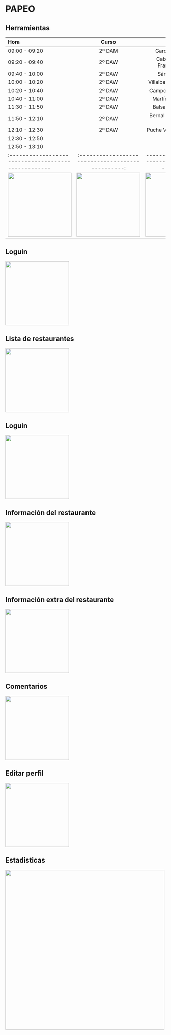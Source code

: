 # PAPEO

## Herramientas

|      Hora     |  Curso |               Nombre                   |  Empresa          |
|:-------------|:------:|:--------------------------------------:|-----------------:|
| 09:00 - 09:20 | 2º DAM | García Ruiz, Cintia                    | Properly          |
| 09:20 - 09:40 | 2º DAW | Caballero Molina, Francisco Jesús      | Freepik           |
| 09:40 - 10:00 | 2º DAW | Sánchez, Adrián                        | BeSoccer          |
| 10:00 - 10:20 | 2º DAW | Villalba Sánchez, Adrián               | ITRS              |
| 10:20 - 10:40 | 2º DAW | Campos Jurado, Rafael                  | BCS               |
| 10:40 - 11:00 | 2º DAW | Martín Castro, Jesús                   | BCS               |
| 11:30 - 11:50 | 2º DAW | Balsas Martín, David                   | INDRA             |
| 11:50 - 12:10 | 2º DAW | Bernal Rodríguez, Juan Francisco       | INDRA             |
| 12:10 - 12:30	| 2º DAW | Puche Velasco, Alejandro	              | INDRA             |
| 12:30 - 12:50	|        | 	                                      |                   |
| 12:50 - 13:10	|        | 	                                      |                   |
:-------------------------------------------------- | :-----------------------------------------------: | -----------------------------------------------: 
<img src="Capturas/Android Logo.png" width="200px"> | <img src="Capturas/Ionic Logo.png" width="200px"> | <img src="Capturas/chartjs Logo.png" width="200px"> 

## Loguin
<img src="Capturas/Loguin.png" width="200px">

## Lista de restaurantes
<img src="Capturas/Registro.png" width="200px">

## Loguin
<img src="Capturas/ReciclerView Restaurante.png" width="200px">

## Información del restaurante
<img src="Capturas/Informacion Restaurante.png" width="200px">

## Información extra del restaurante
<img src="Capturas/Informacion_numero_mapa Restaurante.png" width="200px">

## Comentarios
<img src="Capturas/Comentarios.png" width="200px">

## Editar perfil
<img src="Capturas/Modificar Perfil.png" width="200px">

## Estadisticas
<img src="Capturas/Estadisticas.PNG" width="500px">

